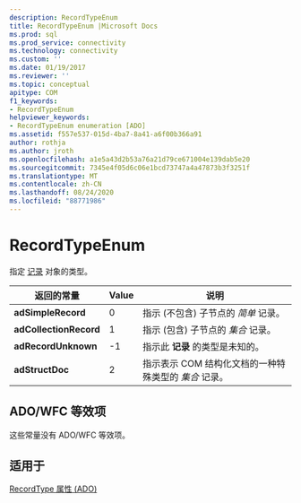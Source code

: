 ```yaml
---
description: RecordTypeEnum
title: RecordTypeEnum |Microsoft Docs
ms.prod: sql
ms.prod_service: connectivity
ms.technology: connectivity
ms.custom: ''
ms.date: 01/19/2017
ms.reviewer: ''
ms.topic: conceptual
apitype: COM
f1_keywords:
- RecordTypeEnum
helpviewer_keywords:
- RecordTypeEnum enumeration [ADO]
ms.assetid: f557e537-015d-4ba7-8a41-a6f00b366a91
author: rothja
ms.author: jroth
ms.openlocfilehash: a1e5a43d2b53a76a21d79ce671004e139dab5e20
ms.sourcegitcommit: 7345e4f05d6c06e1bcd73747a4a47873b3f3251f
ms.translationtype: MT
ms.contentlocale: zh-CN
ms.lasthandoff: 08/24/2020
ms.locfileid: "88771986"
---
```

# <a name="recordtypeenum"></a>RecordTypeEnum
指定 [记录](./record-object-ado.md) 对象的类型。  
  
|返回的常量|Value|说明|  
|--------------|-----------|-----------------|  
|**adSimpleRecord**|0|指示 (不包含) 子节点的 *简单* 记录。|  
|**adCollectionRecord**|1|指示 (包含) 子节点的 *集合* 记录。|  
|**adRecordUnknown**|-1|指示此 **记录** 的类型是未知的。|  
|**adStructDoc**|2|指示表示 COM 结构化文档的一种特殊类型的 *集合* 记录。|  
  
## <a name="adowfc-equivalent"></a>ADO/WFC 等效项  
 这些常量没有 ADO/WFC 等效项。  
  
## <a name="applies-to"></a>适用于  
 [RecordType 属性 (ADO)](./recordtype-property-ado.md)